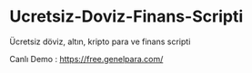 # Ucretsiz-Doviz-Finans-Scripti
Ücretsiz döviz, altın, kripto para ve finans scripti

Canlı Demo : https://free.genelpara.com/
